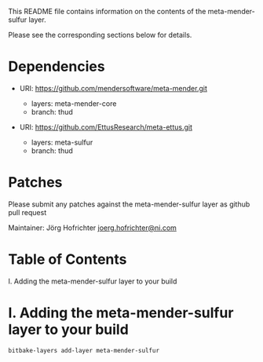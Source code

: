This README file contains information on the contents of the meta-mender-sulfur layer.

Please see the corresponding sections below for details.

Dependencies
============

- URI: https://github.com/mendersoftware/meta-mender.git
  - layers: meta-mender-core
  - branch: thud

- URI: https://github.com/EttusResearch/meta-ettus.git
  - layers: meta-sulfur
  - branch: thud

Patches
=======

Please submit any patches against the meta-mender-sulfur layer as github pull request

Maintainer: Jörg Hofrichter <joerg.hofrichter@ni.com>

Table of Contents
=================

  I. Adding the meta-mender-sulfur layer to your build


I. Adding the meta-mender-sulfur layer to your build
=================================================

    bitbake-layers add-layer meta-mender-sulfur
